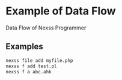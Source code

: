 # Example of Data Flow

Data Flow of Nexss Programmer

## Examples

```sh
nexss file add myfile.php
nexss f add test.pl
nexss f a abc.ahk
```

